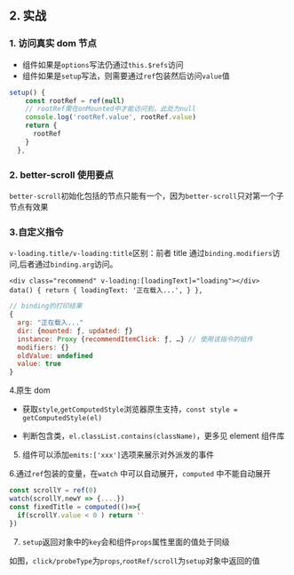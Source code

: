 ## 2. 实战

### 1. 访问真实 dom 节点

- 组件如果是`options`写法仍通过`this.$refs`访问
- 组件如果是`setup`写法，则需要通过`ref`包装然后访问`value`值

```js
setup() {
    const rootRef = ref(null)
    // rootRef需在onMounted中才能访问到，此处为null
    console.log('rootRef.value', rootRef.value)
    return {
      rootRef
    }
  },
```

### 2. better-scroll 使用要点

`better-scroll`初始化包括的节点只能有一个，因为`better-scroll`只对第一个子节点有效果

### 3.自定义指令

`v-loading.title/v-loading:title`区别：前者 title 通过`binding.modifiers`访问,后者通过`binding.arg`访问。

```vue
<div class="recommend" v-loading:[loadingText]="loading"></div>
data() { return { loadingText: '正在载入...', } },
```

```js
// binding的打印结果
{
  arg: "正在载入..."
  dir: {mounted: ƒ, updated: ƒ}
  instance: Proxy {recommendItemClick: ƒ, …} // 使用该指令的组件
  modifiers: {}
  oldValue: undefined
  value: true
}
```

4.原生 dom

- 获取`style`,`getComputedStyle`浏览器原生支持，`const style = getComputedStyle(el)`

- 判断包含类，`el.classList.contains(className)`，更多见 element 组件库

5. 组件可以添加`emits:['xxx']`选项来展示对外派发的事件

6.通过`ref`包装的变量，在`watch` 中可以自动展开，`computed` 中不能自动展开

```js
const scrollY = ref(0)
watch(scrollY,newY => {....})
const fixedTitle = computed(()=>{
  if(scrollY.value < 0 ) return ''
})
```

7. `setup`返回对象中的`key`会和组件`props`属性里面的值处于同级

如图，`click/probeType`为`props`,`rootRef/scroll`为`setup`对象中返回的值

<img :src="$withBase('/assets/v3-setup.png')">
